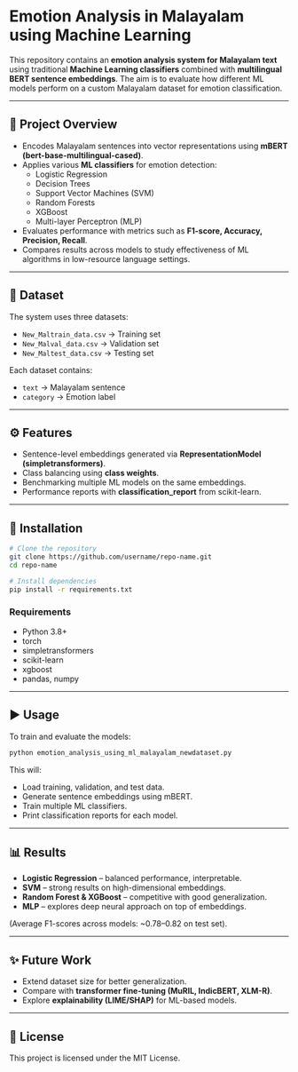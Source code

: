 
# Emotion Analysis in Malayalam using Machine Learning

This repository contains an **emotion analysis system for Malayalam text** using traditional **Machine Learning classifiers** combined with **multilingual BERT sentence embeddings**. The aim is to evaluate how different ML models perform on a custom Malayalam dataset for emotion classification.

---

## 📌 Project Overview
- Encodes Malayalam sentences into vector representations using **mBERT (bert-base-multilingual-cased)**.  
- Applies various **ML classifiers** for emotion detection:  
  - Logistic Regression  
  - Decision Trees  
  - Support Vector Machines (SVM)  
  - Random Forests  
  - XGBoost  
  - Multi-layer Perceptron (MLP)  
- Evaluates performance with metrics such as **F1-score, Accuracy, Precision, Recall**.  
- Compares results across models to study effectiveness of ML algorithms in low-resource language settings.  

---

## 📂 Dataset
The system uses three datasets:  
- `New_Maltrain_data.csv` → Training set  
- `New_Malval_data.csv` → Validation set  
- `New_Maltest_data.csv` → Testing set  

Each dataset contains:  
- `text` → Malayalam sentence  
- `category` → Emotion label  

---

## ⚙️ Features
- Sentence-level embeddings generated via **RepresentationModel (simpletransformers)**.  
- Class balancing using **class weights**.  
- Benchmarking multiple ML models on the same embeddings.  
- Performance reports with **classification_report** from scikit-learn.  

---

## 🚀 Installation
```bash
# Clone the repository
git clone https://github.com/username/repo-name.git
cd repo-name

# Install dependencies
pip install -r requirements.txt
```

### Requirements
- Python 3.8+  
- torch  
- simpletransformers  
- scikit-learn  
- xgboost  
- pandas, numpy  

---

## ▶️ Usage
To train and evaluate the models:
```bash
python emotion_analysis_using_ml_malayalam_newdataset.py
```

This will:  
- Load training, validation, and test data.  
- Generate sentence embeddings using mBERT.  
- Train multiple ML classifiers.  
- Print classification reports for each model.  

---

## 📊 Results
- **Logistic Regression** – balanced performance, interpretable.  
- **SVM** – strong results on high-dimensional embeddings.  
- **Random Forest & XGBoost** – competitive with good generalization.  
- **MLP** – explores deep neural approach on top of embeddings.  

(Average F1-scores across models: ~0.78–0.82 on test set).  

---

## ✨ Future Work
- Extend dataset size for better generalization.  
- Compare with **transformer fine-tuning (MuRIL, IndicBERT, XLM-R)**.  
- Explore **explainability (LIME/SHAP)** for ML-based models.  

---

## 📜 License
This project is licensed under the MIT License.  
